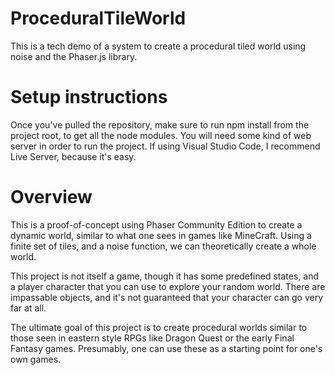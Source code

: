 # ProceduralTileWorld
This is a tech demo of a system to create a procedural tiled world using noise and the Phaser.js library.

# Setup instructions
Once you've pulled the repository, make sure to run npm install from the project root, to get all the node modules.
You will need some kind of web server in order to run the project.  If using Visual Studio Code, I recommend Live Server, because it's easy.

# Overview
This is a proof-of-concept using Phaser Community Edition to create a dynamic world, similar to what one sees in games like MineCraft.  Using a finite set of tiles, and a noise function, we can theoretically create a whole world.

This project is not itself a game, though it has some predefined states, and a player character that you can use to explore your random world.  There are impassable objects, and it's not guaranteed that your character can go very far at all.

The ultimate goal of this project is to create procedural worlds similar to those seen in eastern style RPGs like Dragon Quest or the early Final Fantasy games.  Presumably, one can use these as a starting point for one's own games.
